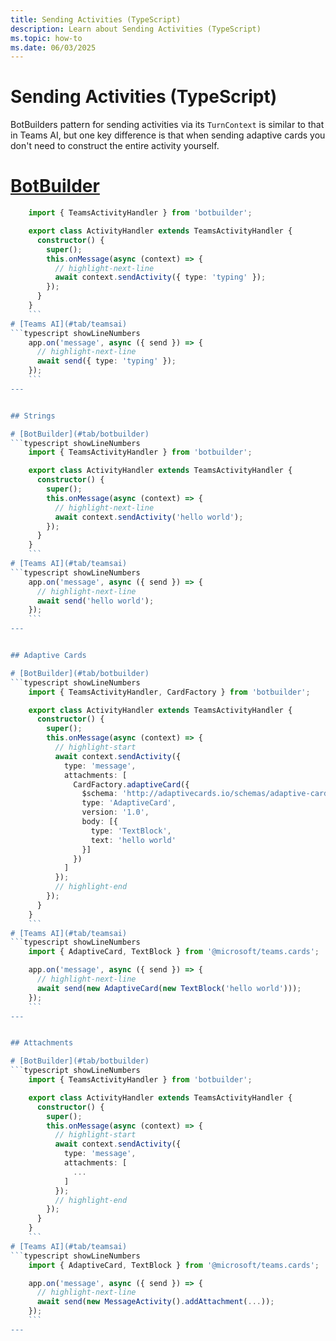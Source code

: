 ```yaml
---
title: Sending Activities (TypeScript)
description: Learn about Sending Activities (TypeScript)
ms.topic: how-to
ms.date: 06/03/2025
---
```


# Sending Activities (TypeScript)

BotBuilders pattern for sending activities via its `TurnContext` is similar to that
in Teams AI, but one key difference is that when sending adaptive cards you don't need
to construct the entire activity yourself.

# [BotBuilder](#tab/botbuilder)
```typescript showLineNumbers
    import { TeamsActivityHandler } from 'botbuilder';

    export class ActivityHandler extends TeamsActivityHandler {
      constructor() {
        super();
        this.onMessage(async (context) => {
          // highlight-next-line
          await context.sendActivity({ type: 'typing' });
        });
      }
    }
    ```
# [Teams AI](#tab/teamsai)
```typescript showLineNumbers
    app.on('message', async ({ send }) => {
      // highlight-next-line
      await send({ type: 'typing' });
    });
    ```
---


## Strings

# [BotBuilder](#tab/botbuilder)
```typescript showLineNumbers
    import { TeamsActivityHandler } from 'botbuilder';

    export class ActivityHandler extends TeamsActivityHandler {
      constructor() {
        super();
        this.onMessage(async (context) => {
          // highlight-next-line
          await context.sendActivity('hello world');
        });
      }
    }
    ```
# [Teams AI](#tab/teamsai)
```typescript showLineNumbers
    app.on('message', async ({ send }) => {
      // highlight-next-line
      await send('hello world');
    });
    ```
---


## Adaptive Cards

# [BotBuilder](#tab/botbuilder)
```typescript showLineNumbers
    import { TeamsActivityHandler, CardFactory } from 'botbuilder';

    export class ActivityHandler extends TeamsActivityHandler {
      constructor() {
        super();
        this.onMessage(async (context) => {
          // highlight-start
          await context.sendActivity({
            type: 'message',
            attachments: [
              CardFactory.adaptiveCard({
                $schema: 'http://adaptivecards.io/schemas/adaptive-card.json',
                type: 'AdaptiveCard',
                version: '1.0',
                body: [{
                  type: 'TextBlock',
                  text: 'hello world'
                }]
              })
            ]
          });
          // highlight-end
        });
      }
    }
    ```
# [Teams AI](#tab/teamsai)
```typescript showLineNumbers
    import { AdaptiveCard, TextBlock } from '@microsoft/teams.cards';

    app.on('message', async ({ send }) => {
      // highlight-next-line
      await send(new AdaptiveCard(new TextBlock('hello world')));
    });
    ```
---


## Attachments

# [BotBuilder](#tab/botbuilder)
```typescript showLineNumbers
    import { TeamsActivityHandler } from 'botbuilder';

    export class ActivityHandler extends TeamsActivityHandler {
      constructor() {
        super();
        this.onMessage(async (context) => {
          // highlight-start
          await context.sendActivity({
            type: 'message',
            attachments: [
              ...
            ]
          });
          // highlight-end
        });
      }
    }
    ```
# [Teams AI](#tab/teamsai)
```typescript showLineNumbers
    import { AdaptiveCard, TextBlock } from '@microsoft/teams.cards';

    app.on('message', async ({ send }) => {
      // highlight-next-line
      await send(new MessageActivity().addAttachment(...));
    });
    ```
---
